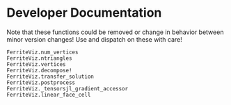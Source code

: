 # Developer Documentation

Note that these functions could be removed or change in behavior between minor version changes! Use and dispatch on these with care!

```@docs
FerriteViz.num_vertices
FerriteViz.ntriangles
FerriteViz.vertices
FerriteViz.decompose!
FerriteViz.transfer_solution
FerriteViz.postprocess
FerriteViz._tensorsjl_gradient_accessor
FerriteViz.linear_face_cell
```
